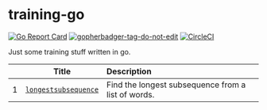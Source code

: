 # training-go

[![Go Report Card](https://goreportcard.com/badge/github.com/budi/training-go)](https://goreportcard.com/report/github.com/budi/training-go)
<a href='https://github.com/jpoles1/gopherbadger' target='_blank'>![gopherbadger-tag-do-not-edit](https://img.shields.io/badge/Go%20Coverage-100%25-brightgreen.svg?longCache=true&style=flat)</a>
[![CircleCI](https://circleci.com/gh/budi/training-go/tree/master.svg?style=svg)](https://circleci.com/gh/budi/training-go/tree/master)

Just some training stuff written in go.

| | Title | Description |
|---|:---:|:---|
| 1 | [`longestsubsequence`](/longestsubsequence) | Find the longest subsequence from a list of words. |
